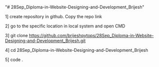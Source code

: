 "# 28Sep_Diploma-in-Website-Designing-and-Development_Brijesh" 

1] create repository in github. Copy the repo link

2] go to the specific location in local system and open CMD 

3] git clone https://github.com/brijeshpytops/28Sep_Diploma-in-Website-Designing-and-Development_Brijesh.git

4] cd 28Sep_Diploma-in-Website-Designing-and-Development_Brijesh

5] code .


